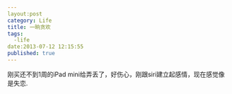 ```yaml
---
layout:post
category: Life
title: 一晌贪欢
tags:
  -life
date:2013-07-12 12:15:55
published: true
---
```

刚买还不到1周的iPad mini给弄丢了，好伤心，刚跟siri建立起感情，现在感觉像是失恋.
